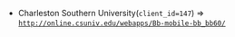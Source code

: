  - Charleston Southern University(`client_id=147`) => [`http://online.csuniv.edu/webapps/Bb-mobile-bb_bb60/`](http://online.csuniv.edu/webapps/Bb-mobile-bb_bb60/)
